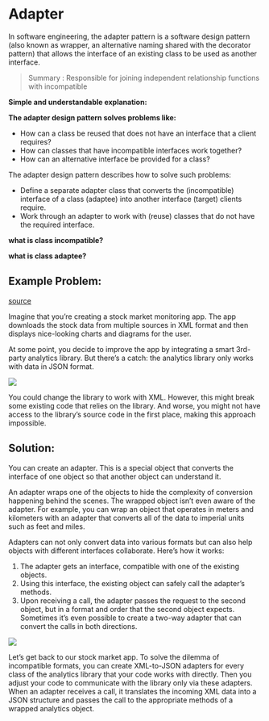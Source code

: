 # Adapter

In software engineering, the adapter pattern is a software design pattern (also known as wrapper, an alternative naming shared with the decorator pattern) that allows the interface of an existing class to be used as another interface.

> Summary : Responsible for joining independent relationship functions with incompatible

**Simple and understandable explanation:**




**The adapter design pattern solves problems like:**

* How can a class be reused that does not have an interface that a client requires?
* How can classes that have incompatible interfaces work together?
* How can an alternative interface be provided for a class?

The adapter design pattern describes how to solve such problems:

* Define a separate adapter class that converts the (incompatible) interface of a class (adaptee) into another interface (target) clients require.
* Work through an adapter to work with (reuse) classes that do not have the required interface.


**what is class incompatible?**

**what is class adaptee?**


## Example Problem:
[source](https://www.geeksforgeeks.org/adapter-pattern/)

Imagine that you’re creating a stock market monitoring app. The app downloads the stock data from multiple sources in XML format and then displays nice-looking charts and diagrams for the user.

At some point, you decide to improve the app by integrating a smart 3rd-party analytics library. But there’s a catch: the analytics library only works with data in JSON format.

![](https://refactoring.guru/images/patterns/diagrams/adapter/problem-en.png?id=60d01f6c72ba85030cd52d5955caa3d8)

You could change the library to work with XML. However, this might break some existing code that relies on the library. And worse, you might not have access to the library’s source code in the first place, making this approach impossible.

## Solution:

You can create an adapter. This is a special object that converts the interface of one object so that another object can understand it.

An adapter wraps one of the objects to hide the complexity of conversion happening behind the scenes. The wrapped object isn’t even aware of the adapter. For example, you can wrap an object that operates in meters and kilometers with an adapter that converts all of the data to imperial units such as feet and miles.

Adapters can not only convert data into various formats but can also help objects with different interfaces collaborate. Here’s how it works:

1. The adapter gets an interface, compatible with one of the existing objects.
2. Using this interface, the existing object can safely call the adapter’s methods.
3. Upon receiving a call, the adapter passes the request to the second object, but in a format and order that the second object expects.
Sometimes it’s even possible to create a two-way adapter that can convert the calls in both directions.

![](https://refactoring.guru/images/patterns/diagrams/adapter/solution-en.png?id=5f4f1b4575236a3853f274b690bd6656)

Let’s get back to our stock market app. To solve the dilemma of incompatible formats, you can create XML-to-JSON adapters for every class of the analytics library that your code works with directly. Then you adjust your code to communicate with the library only via these adapters. When an adapter receives a call, it translates the incoming XML data into a JSON structure and passes the call to the appropriate methods of a wrapped analytics object.